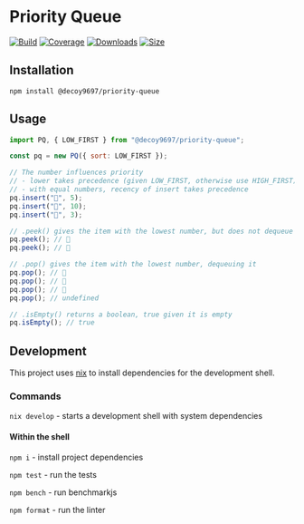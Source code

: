 # Priority Queue

[![Build][build-badge]][build]
[![Coverage][coverage-badge]][coverage]
[![Downloads][downloads-badge]][downloads]
[![Size][size-badge]][size]

## Installation

```
npm install @decoy9697/priority-queue
```

## Usage

```js
import PQ, { LOW_FIRST } from "@decoy9697/priority-queue";

const pq = new PQ({ sort: LOW_FIRST });

// The number influences priority
// - lower takes precedence (given LOW_FIRST, otherwise use HIGH_FIRST)
// - with equal numbers, recency of insert takes precedence
pq.insert("🌵", 5);
pq.insert("🌿", 10);
pq.insert("🌴", 3);

// .peek() gives the item with the lowest number, but does not dequeue it
pq.peek(); // 🌴
pq.peek(); // 🌴

// .pop() gives the item with the lowest number, dequeuing it
pq.pop(); // 🌴
pq.pop(); // 🌵
pq.pop(); // 🌿
pq.pop(); // undefined

// .isEmpty() returns a boolean, true given it is empty
pq.isEmpty(); // true
```

## Development

This project uses [nix](https://nixos.org/) to install dependencies for the development shell.

### Commands

`nix develop` - starts a development shell with system dependencies

#### Within the shell

`npm i` - install project dependencies

`npm test` - run the tests

`npm bench` - run benchmarkjs

`npm format` - run the linter

<!-- Definitions -->

[build-badge]: https://github.com/craigdallimore/priority-queue/workflows/main.yml/badge.svg
[build]: https://github.com/craigdallimore/priority-queue/actions
[coverage-badge]: https://img.shields.io/codecov/c/github/craigdallimore/priority-queue.svg
[coverage]: https://codecov.io/github/craigdallimore/priority-queue
[downloads-badge]: https://img.shields.io/npm/dm/@decoy9697/priority-queue.svg
[downloads]: https://www.npmjs.com/package/@decoy9697/priority-queue
[size-badge]: https://img.shields.io/bundlephobia/minzip/@decoy9697/priority-queue.svg
[size]: https://bundlephobia.com/result?p=@decoy9697/priority-queue

